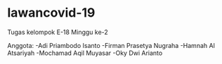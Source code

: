 # lawancovid-19
Tugas kelompok E-18 Minggu ke-2 

Anggota:
-Adi Priambodo Isanto
-Firman Prasetya Nugraha
-Hamnah Al Atsariyah
-Mochamad Aqil Muyasar
-Oky Dwi Arianto
